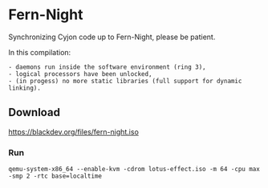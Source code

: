 # Fern-Night
Synchronizing Cyjon code up to Fern-Night, please be patient.

In this compilation:

    - daemons run inside the software environment (ring 3),
    - logical processors have been unlocked,
    - (in progess) no more static libraries (full support for dynamic linking).

## Download
https://blackdev.org/files/fern-night.iso

### Run
    qemu-system-x86_64 --enable-kvm -cdrom lotus-effect.iso -m 64 -cpu max -smp 2 -rtc base=localtime
